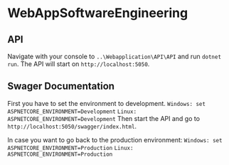 # WebAppSoftwareEngineering

## API

Navigate with your console to `..\Webapplication\API\API` and run `dotnet run`.
The API will start on `http://localhost:5050`.

## Swager Documentation

First you have to set the environment to development. 
    `Windows: set ASPNETCORE_ENVIRONMENT=Development`
    `Linux: ASPNETCORE_ENVIRONMENT=Development`
Then start the API and go to `http://localhost:5050/swagger/index.html`.

In case you want to go back to the production environment:
    `Windows: set ASPNETCORE_ENVIRONMENT=Production`
    `Linux: ASPNETCORE_ENVIRONMENT=Production`
